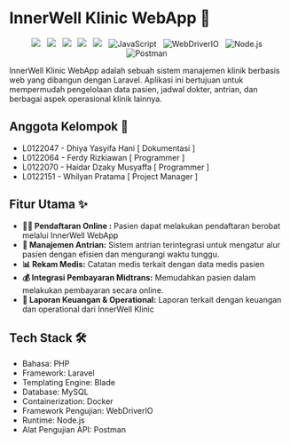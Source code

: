 # InnerWell Klinic WebApp 🏥

<p align="center">
  <img style="margin-right: 8px;" src="https://img.shields.io/badge/Laravel-%23FF2D20.svg?style=for-the-badge&logo=laravel&logoColor=white" />
  <img style="margin-right: 8px;" src="https://img.shields.io/badge/Blade-%23000000.svg?style=for-the-badge&logo=laravel&logoColor=white" />
  <img style="margin-right: 8px;" src="https://img.shields.io/badge/PHP-%23777BB4.svg?style=for-the-badge&logo=php&logoColor=white" />
  <img style="margin-right: 8px;" src="https://img.shields.io/badge/Docker-%234688F1.svg?style=for-the-badge&logo=docker&logoColor=white" />
  <img style="margin-right: 8px;" src="https://img.shields.io/badge/MySQL-%234479A1.svg?style=for-the-badge&logo=mysql&logoColor=white" />
  <img style="margin-right: 8px;" src="https://img.shields.io/badge/JavaScript-F7DF1E?style=for-the-badge&logo=javascript&logoColor=black" alt="JavaScript">
  <img style="margin-right: 8px;" src="https://img.shields.io/badge/WebDriverIO-45A753?style=for-the-badge&logo=webdriverio&logoColor=white" alt="WebDriverIO">
  <img style="margin-right: 8px;" src="https://img.shields.io/badge/Node.js-339933?style=for-the-badge&logo=node.js&logoColor=white" alt="Node.js">
  <img style="margin-right: 8px;" src="https://img.shields.io/badge/Postman-FF6C37?style=for-the-badge&logo=postman&logoColor=white" alt="Postman">
</p>

InnerWell Klinic WebApp adalah sebuah sistem manajemen klinik berbasis web yang dibangun dengan Laravel. Aplikasi ini bertujuan untuk mempermudah pengelolaan data pasien, jadwal dokter, antrian, dan berbagai aspek operasional klinik lainnya.

## Anggota Kelompok 👥

*   L0122047 - Dhiya Yasyifa Hani [ Dokumentasi ]
*   L0122064 - Ferdy Rizkiawan [ Programmer ]
*   L0122070 - Haidar Dzaky Musyaffa [ Programmer ]
*   L0122151 - Whilyan Pratama [ Project Manager ]

## Fitur Utama ✨

*   **👨‍⚕️ Pendaftaran Online :** Pasien dapat melakukan pendaftaran berobat melalui InnerWell WebApp
*   **📅 Manajemen Antrian:** Sistem antrian terintegrasi untuk mengatur alur pasien dengan efisien dan mengurangi waktu tunggu.
*   **📊 Rekam Medis:** Catatan medis terkait dengan data medis pasien
*   **💰 Integrasi Pembayaran Midtrans:** Memudahkan pasien dalam melakukan pembayaran secara online.
*   **🧾 Laporan Keuangan & Operational:** Laporan terkait dengan keuangan dan operational dari InnerWell Klinic

## Tech Stack 🛠️

*   Bahasa: PHP
*   Framework: Laravel
*   Templating Engine: Blade
*   Database: MySQL
*   Containerization: Docker
*   Framework Pengujian: WebDriverIO 
*   Runtime: Node.js 
*   Alat Pengujian API: Postman
